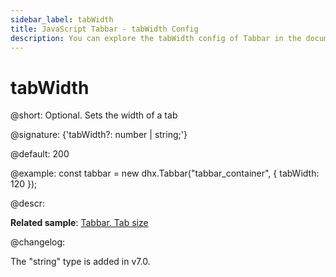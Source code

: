 ```yaml
---
sidebar_label: tabWidth
title: JavaScript Tabbar - tabWidth Config 
description: You can explore the tabWidth config of Tabbar in the documentation of the DHTMLX JavaScript UI library. Browse developer guides and API reference, try out code examples and live demos, and download a free 30-day evaluation version of DHTMLX Suite.
---
```


# tabWidth

@short: Optional. Sets the width of a tab

@signature: {'tabWidth?: number | string;'}

@default: 200

@example:
const tabbar = new dhx.Tabbar("tabbar_container", {
    tabWidth: 120
});

@descr:

**Related sample**: [Tabbar. Tab size](https://snippet.dhtmlx.com/yy841z3j)

@changelog:

The "string" type is added in v7.0.

[comment]: # (@related: tabbar/configuring_tabbar.md#size-of-tabs tabbar/init.md#define-tabbar-structure)